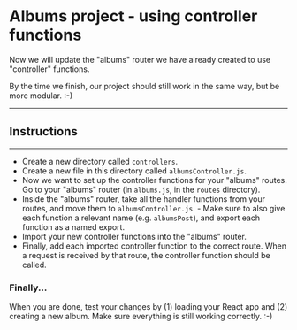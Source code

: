 # Albums project - using controller functions

Now we will update the "albums" router we have already created to use "controller" functions.

By the time we finish, our project should still work in the same way, but be more modular. :-)

---

## Instructions

---

- Create a new directory called `controllers`. 
- Create a new file in this directory called `albumsController.js`.
- Now we want to set up the controller functions for your "albums" routes. Go to your "albums" router (in `albums.js`, in the `routes` directory). 
- Inside the "albums" router, take all the handler functions from your routes, and move them to `albumsController.js`. - Make sure to also give each function a relevant name (e.g. `albumsPost`), and export each function as a named export.
- Import your new controller functions into the "albums" router. 
- Finally, add each imported controller function to the correct route. When a request is received by that route, the controller function should be called.

### Finally...

When you are done, test your changes by (1) loading your React app and (2) creating a new album. Make sure everything is still working correctly. :-)

